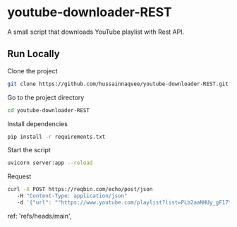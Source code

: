 
# youtube-downloader-REST

A small script that downloads YouTube playlist with Rest API.


## Run Locally

Clone the project

```bash
git clone https://github.com/hussainnaqvee/youtube-downloader-REST.git
```

Go to the project directory

```bash
cd youtube-downloader-REST
```

Install dependencies

```bash
pip install -r requirements.txt
```

Start the script

```bash
uvicorn server:app --reload
```

Request
```bash
curl -X POST https://reqbin.com/echo/post/json 
   -H "Content-Type: application/json"
   -d '{"url": ""https://www.youtube.com/playlist?list=PLb2aaNHUy_gF17YAsy887aIk26go-9Ia8""}'
```

 ref: 'refs/heads/main',
